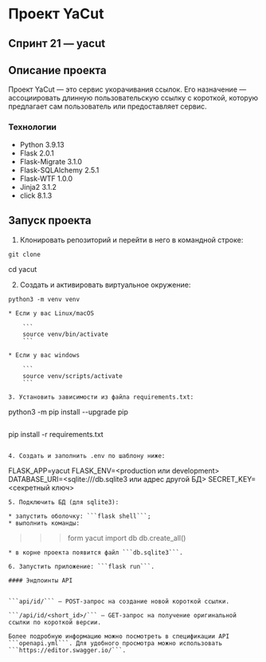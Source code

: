 # Проект YaCut
## Спринт 21 — yacut

## Описание проекта
Проект YaCut — это сервис укорачивания ссылок. Его назначение — ассоциировать длинную пользовательскую ссылку с короткой, которую предлагает сам пользователь или предоставляет сервис.

### Технологии
- Python 3.9.13
- Flask 2.0.1
- Flask-Migrate 3.1.0
- Flask-SQLAlchemy 2.5.1
- Flask-WTF 1.0.0
- Jinja2 3.1.2
- click 8.1.3

## Запуск проекта

1. Клонировать репозиторий и перейти в него в командной строке:

```
git clone 

```
cd yacut

2. Cоздать и активировать виртуальное окружение:

```
python3 -m venv venv

* Если у вас Linux/macOS

    ```
    source venv/bin/activate
    ```

* Если у вас windows

    ```
    source venv/scripts/activate
    ```

3. Установить зависимости из файла requirements.txt:

```
python3 -m pip install --upgrade pip
```

```
pip install -r requirements.txt
```

4. Создать и заполнить .env по шаблону ниже:

```
FLASK_APP=yacut
FLASK_ENV=<production или development>
DATABASE_URI=<sqlite:///db.sqlite3 или адрес другой БД>
SECRET_KEY=<секретный ключ>
```
5. Подключить БД (для sqlite3):

* запустить оболочку: ```flask shell```;
* выполнить команды:

```
>>>form yacut import db
>>>db.create_all()
```
* в корне проекта появится файл ```db.sqlite3```.

6. Запустить приложение: ```flask run```.

#### Эндпоинты API


```api/id/``` — POST-запрос на создание новой короткой ссылки.

```/api/id/<short_id>/``` — GET-запрос на получение оригинальной ссылки по короткой версии.

Более подробную информацию можно посмотреть в спецификации API ```openapi.yml```. Для удобного просмотра можно использовать ```https://editor.swagger.io/```.
